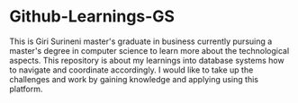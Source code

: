 # Github-Learnings-GS
This is Giri Surineni master's graduate in business currently pursuing a master's degree in computer science to learn more about the technological aspects. 
This repository is about my learnings into database systems how to navigate and coordinate accordingly. I would like to take up the challenges and work by gaining knowledge and applying using this platform.
